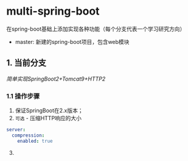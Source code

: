 # multi-spring-boot
在spring-boot基础上添加实现各种功能（每个分支代表一个学习研究方向）
* master: 新建的spring-boot项目，包含web模块


## 1. 当前分支
_简单实现SpringBoot2+Tomcat9+HTTP2_
### 1.1 操作步骤
1. 保证SpringBoot在2.x版本；
2. `可选` - 压缩HTTP响应的大小
```yaml
server:
  compression:
    enabled: true
```
3. 
